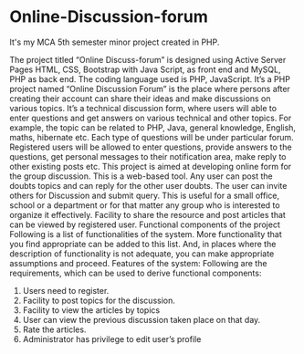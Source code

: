 # Online-Discussion-forum
It's my MCA 5th semester minor project created in PHP.



The project titled “Online Discuss-forum” is designed using Active Server Pages HTML, CSS, Bootstrap with Java Script, as front end and MySQL, PHP as back end. The coding language used is PHP, JavaScript. 
It’s a PHP project named “Online Discussion Forum” is the place where persons after creating their account can share their ideas and make discussions on various topics. It’s a technical discussion form, where users will able to enter questions and get answers on various technical and other topics. For example, the topic can be related to PHP, Java, general knowledge, English, maths, hibernate etc. Each type of questions will be under particular forum. Registered users will be allowed to enter questions, provide answers to the questions, get personal messages to their notification area, make reply to other existing posts etc.
This project is aimed at developing online form for the group discussion. This is a web-based tool. Any user can post the doubts topics and can reply for the other user doubts. The user can invite others for Discussion and submit query. This is useful for a small office, school or a department or for that matter any group who is interested to organize it effectively. Facility to share the resource and post articles that can be viewed by registered user. 
Functional components of the project 
Following is a list of functionalities of the system. More functionality that you find appropriate can be added to this list. And, in places where the description of functionality is not adequate, you can make appropriate assumptions and proceed. 
Features of the system:
 Following are the requirements, which can be used to derive functional components: 
1. Users need to register. 
2. Facility to post topics for the discussion. 
3. Facility to view the articles by topics 
4. User can view the previous discussion taken place on that day. 
5. Rate the articles. 
6. Administrator has privilege to edit user’s profile
